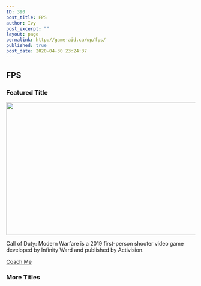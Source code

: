 ```yaml
---
ID: 390
post_title: FPS
author: Ivy
post_excerpt: ""
layout: page
permalink: http://game-aid.ca/wp/fps/
published: true
post_date: 2020-04-30 23:24:37
---
```

<h2>FPS</h2>		
			<h3>Featured Title</h3>		
										<img width="616" height="353" src="http://game-aid.ca/wp/wp-content/uploads/2020/04/d9ffbcf4aa5df29167b21484b9aac12507a9deb9.jpg" alt="" srcset="http://game-aid.ca/wp/wp-content/uploads/2020/04/d9ffbcf4aa5df29167b21484b9aac12507a9deb9.jpg 616w, http://game-aid.ca/wp/wp-content/uploads/2020/04/d9ffbcf4aa5df29167b21484b9aac12507a9deb9-300x172.jpg 300w, http://game-aid.ca/wp/wp-content/uploads/2020/04/d9ffbcf4aa5df29167b21484b9aac12507a9deb9-600x344.jpg 600w" sizes="(max-width: 616px) 100vw, 616px" />											
		<p>Call of Duty: Modern Warfare is a 2019 first-person shooter video game developed by Infinity Ward and published by Activision.</p>		
			<a href="/wp/fps-coaches" role="button">
						Coach Me
					</a>
			<h3>More Titles</h3>		
			<a href="#" role="button">
					</a>
			<a href="#" role="button">
					</a>
			<a href="#" role="button">
					</a>
			<a href="#" role="button">
					</a>